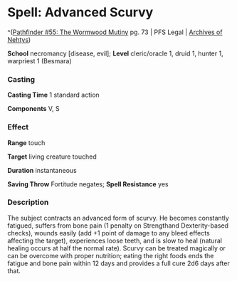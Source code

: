 # Spell: Advanced Scurvy

^([Pathfinder #55: The Wormwood Mutiny][ss-advanced-scurvy] pg. 73 | PFS Legal | [Archives of Nehtys][sn-advanced-scurvy])

**School** necromancy [disease, evil]; **Level** cleric/oracle 1, druid 1, hunter 1, warpriest 1 (Besmara)

### Casting

**Casting Time** 1 standard action  

**Components** V, S

### Effect

**Range** touch  

**Target** living creature touched  

**Duration** instantaneous  

**Saving Throw** Fortitude negates; **Spell Resistance** yes

### Description

The subject contracts an advanced form of scurvy. He becomes constantly fatigued, suffers from bone pain (1 penalty on Strengthand Dexterity-based checks), wounds easily (add +1 point of damage to any bleed effects affecting the target), experiences loose teeth, and is slow to heal (natural healing occurs at half the normal rate). Scurvy can be treated magically or can be overcome with proper nutrition; eating the right foods ends the fatigue and bone pain within 12 days and provides a full cure 2d6 days after that.

[ss-advanced-scurvy]: http://paizo.com/pathfinder/advent
[sn-advanced-scurvy]: http://www.archivesofnethys.com/SpellDisplay.aspx?ItemName=Advanced%20Scurvy